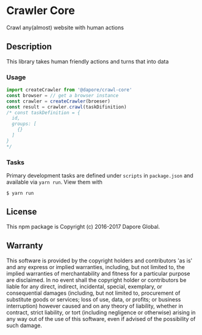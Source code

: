 # Crawler Core
Crawl any(almost) website with human actions
## Description

This library takes human friendly actions and turns that into data

### Usage

```js
import createCrawler from '@dapore/crawl-core'
const browser = // get a browser instance
const crawler = createCrawler(broeser)
const result = crawler.crawl(taskDifinition)
/* const taskDefinition = {
  id,
  groups: [
    {}
  ]
}
*/
```
### Tasks

Primary development tasks are defined under `scripts` in `package.json`
and available via `yarn run`.
View them with

```
$ yarn run
```
## License

This npm package is Copyright (c) 2016-2017 Dapore Global.

## Warranty

This software is provided by the copyright holders and contributors 'as is' and
any express or implied warranties, including, but not limited to, the implied
warranties of merchantability and fitness for a particular purpose are
disclaimed. In no event shall the copyright holder or contributors be liable for
any direct, indirect, incidental, special, exemplary, or consequential damages
(including, but not limited to, procurement of substitute goods or services;
loss of use, data, or profits; or business interruption) however caused and on
any theory of liability, whether in contract, strict liability, or tort
(including negligence or otherwise) arising in any way out of the use of this
software, even if advised of the possibility of such damage.
